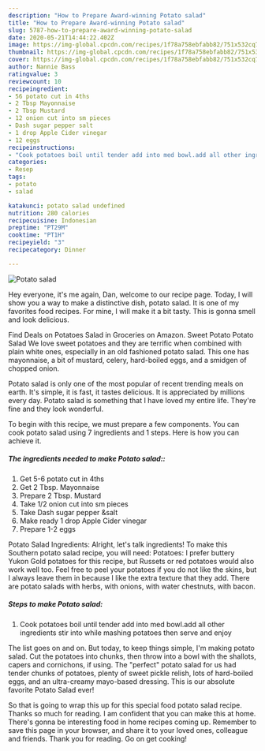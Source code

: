 ```yaml
---
description: "How to Prepare Award-winning Potato salad"
title: "How to Prepare Award-winning Potato salad"
slug: 5787-how-to-prepare-award-winning-potato-salad
date: 2020-05-21T14:44:22.402Z
image: https://img-global.cpcdn.com/recipes/1f78a758ebfabb82/751x532cq70/potato-salad-recipe-main-photo.jpg
thumbnail: https://img-global.cpcdn.com/recipes/1f78a758ebfabb82/751x532cq70/potato-salad-recipe-main-photo.jpg
cover: https://img-global.cpcdn.com/recipes/1f78a758ebfabb82/751x532cq70/potato-salad-recipe-main-photo.jpg
author: Nannie Bass
ratingvalue: 3
reviewcount: 10
recipeingredient:
- 56 potato cut in 4ths
- 2 Tbsp Mayonnaise
- 2 Tbsp Mustard
- 12 onion cut into sm pieces
- Dash sugar pepper salt
- 1 drop Apple Cider vinegar
- 12 eggs
recipeinstructions:
- "Cook potatoes boil until tender add into med bowl.add all other ingredients stir into while mashing potatoes then serve and enjoy"
categories:
- Resep
tags:
- potato
- salad

katakunci: potato salad undefined
nutrition: 280 calories
recipecuisine: Indonesian
preptime: "PT29M"
cooktime: "PT1H"
recipeyield: "3"
recipecategory: Dinner

---
```



![Potato salad](https://img-global.cpcdn.com/recipes/1f78a758ebfabb82/751x532cq70/potato-salad-recipe-main-photo.jpg)

Hey everyone, it's me again, Dan, welcome to our recipe page. Today, I will show you a way to make a distinctive dish, potato salad. It is one of my favorites food recipes. For mine, I will make it a bit tasty. This is gonna smell and look delicious.

Find Deals on Potatoes Salad in Groceries on Amazon. Sweet Potato Potato Salad We love sweet potatoes and they are terrific when combined with plain white ones, especially in an old fashioned potato salad. This one has mayonnaise, a bit of mustard, celery, hard-boiled eggs, and a smidgen of chopped onion.

Potato salad is only one of the most popular of recent trending meals on earth. It's simple, it is fast, it tastes delicious. It is appreciated by millions every day. Potato salad is something that I have loved my entire life. They're fine and they look wonderful.


To begin with this recipe, we must prepare a few components. You can cook potato salad using 7 ingredients and 1 steps. Here is how you can achieve it.

##### The ingredients needed to make Potato salad::

1. Get 5-6 potato cut in 4ths
1. Get 2 Tbsp. Mayonnaise
1. Prepare 2 Tbsp. Mustard
1. Take 1/2 onion cut into sm pieces
1. Take Dash sugar pepper &amp;salt
1. Make ready 1 drop Apple Cider vinegar
1. Prepare 1-2 eggs


Potato Salad Ingredients: Alright, let&#39;s talk ingredients! To make this Southern potato salad recipe, you will need: Potatoes: I prefer buttery Yukon Gold potatoes for this recipe, but Russets or red potatoes would also work well too. Feel free to peel your potatoes if you do not like the skins, but I always leave them in because I like the extra texture that they add. There are potato salads with herbs, with onions, with water chestnuts, with bacon. 

##### Steps to make Potato salad:

1. Cook potatoes boil until tender add into med bowl.add all other ingredients stir into while mashing potatoes then serve and enjoy


The list goes on and on. But today, to keep things simple, I&#39;m making potato salad. Cut the potatoes into chunks, then throw into a bowl with the shallots, capers and cornichons, if using. The &#34;perfect&#34; potato salad for us had tender chunks of potatoes, plenty of sweet pickle relish, lots of hard-boiled eggs, and an ultra-creamy mayo-based dressing. This is our absolute favorite Potato Salad ever! 

So that is going to wrap this up for this special food potato salad recipe. Thanks so much for reading. I am confident that you can make this at home. There's gonna be interesting food in home recipes coming up. Remember to save this page in your browser, and share it to your loved ones, colleague and friends. Thank you for reading. Go on get cooking!
